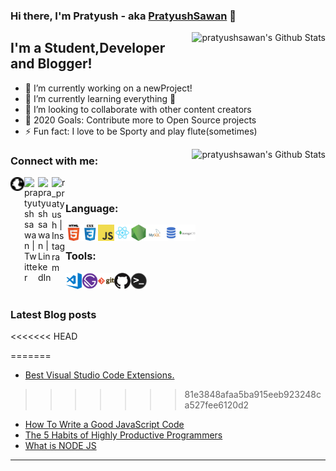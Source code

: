 ### Hi there, I'm Pratyush - aka [PratyushSawan][website] 👋

<img align="right" alt="pratyushsawan's Github Stats" src="https://github-readme-stats.vercel.app/api?username=pratyushsawan&layout=compact" />
  
## I'm a Student,Developer and Blogger!
- 🔭 I’m currently working on a newProject!
- 🌱 I’m currently learning everything 🤣
- 👯 I’m looking to collaborate with other content creators
- 🥅 2020 Goals: Contribute more to Open Source projects
- ⚡ Fun fact: I love to be Sporty and play flute(sometimes)

<img align="right" alt="pratyushsawan's Github Stats" src="https://github-readme-stats.vercel.app/api/top-langs/?username=pratyushsawan&show_icons=true&hide_border=true" />

### Connect with me:

[<img align="left" target="_blank" alt="pratyushsawan.tech" width="22px" src="https://raw.githubusercontent.com/iconic/open-iconic/master/svg/globe.svg" />][website]
[<img align="left" target="_blank" alt="pratyushsawan | Twitter" width="22px" src="https://cdn.jsdelivr.net/npm/simple-icons@v3/icons/twitter.svg" />][twitter]
[<img align="left" target="_blank" alt="pratyushsawan | LinkedIn" width="22px" src="https://cdn.jsdelivr.net/npm/simple-icons@v3/icons/linkedin.svg" />][linkedin]
[<img align="left" target="_blank" alt="r_pratyush | Instagram" width="22px" src="https://cdn.jsdelivr.net/npm/simple-icons@v3/icons/instagram.svg" />][instagram]

<br />

### Language:

<img align="left" alt="HTML5" width="26px" src="https://raw.githubusercontent.com/github/explore/80688e429a7d4ef2fca1e82350fe8e3517d3494d/topics/html/html.png" />

<img align="left" alt="CSS3" width="26px" src="https://raw.githubusercontent.com/github/explore/80688e429a7d4ef2fca1e82350fe8e3517d3494d/topics/css/css.png" />

<img align="left" alt="JavaScript" width="26px" src="https://raw.githubusercontent.com/github/explore/80688e429a7d4ef2fca1e82350fe8e3517d3494d/topics/javascript/javascript.png" />

<img align="left" alt="React" width="26px" src="https://raw.githubusercontent.com/github/explore/80688e429a7d4ef2fca1e82350fe8e3517d3494d/topics/react/react.png" />

<img align="left" alt="Node.js" width="26px" src="https://raw.githubusercontent.com/github/explore/80688e429a7d4ef2fca1e82350fe8e3517d3494d/topics/nodejs/nodejs.png" />

<img align="left" alt="MySQL" width="26px" src="https://raw.githubusercontent.com/github/explore/80688e429a7d4ef2fca1e82350fe8e3517d3494d/topics/mysql/mysql.png" />

<img align="left" alt="SQL" width="26px" src="https://raw.githubusercontent.com/github/explore/80688e429a7d4ef2fca1e82350fe8e3517d3494d/topics/sql/sql.png" />

<img align="left" alt="MongoDB" width="26px" src="https://raw.githubusercontent.com/github/explore/80688e429a7d4ef2fca1e82350fe8e3517d3494d/topics/mongodb/mongodb.png" />

<!-- <img align="left" alt="Sass" width="26px" src="https://raw.githubusercontent.com/github/explore/80688e429a7d4ef2fca1e82350fe8e3517d3494d/topics/sass/sass.png" /> -->

<br />

### Tools:

<img align="left" alt="Visual Studio Code" width="26px" src="https://raw.githubusercontent.com/github/explore/80688e429a7d4ef2fca1e82350fe8e3517d3494d/topics/visual-studio-code/visual-studio-code.png" />

<img align="left" alt="Gatsby" width="26px" src="https://raw.githubusercontent.com/github/explore/e94815998e4e0713912fed477a1f346ec04c3da2/topics/gatsby/gatsby.png" />

<img align="left" alt="Git" width="26px" src="https://raw.githubusercontent.com/github/explore/80688e429a7d4ef2fca1e82350fe8e3517d3494d/topics/git/git.png" />

<img align="left" alt="GitHub" width="26px" src="https://raw.githubusercontent.com/github/explore/78df643247d429f6cc873026c0622819ad797942/topics/github/github.png" />

<img align="left" alt="Terminal" width="26px" src="https://raw.githubusercontent.com/github/explore/80688e429a7d4ef2fca1e82350fe8e3517d3494d/topics/terminal/terminal.png" />

<br />
<br />

### Latest Blog posts

<!-- BLOG-POST-LIST:START -->
<<<<<<< HEAD

=======
- [Best Visual Studio Code Extensions.](https://dev.to/pratyushsawan/best-visual-studio-code-extensions-58ef)
>>>>>>> 81e3848afaa5ba915eeb923248ca527fee6120d2
- [How To Write a Good JavaScript Code](https://dev.to/pratyushsawan/how-to-write-a-good-javascript-code-10mc)
- [The 5 Habits of Highly Productive Programmers](https://dev.to/pratyushsawan/the-7-habits-of-highly-productive-programmers-1h41)
- [What is NODE JS](https://dev.to/pratyushsawan/what-is-node-js-gj6)
<!-- BLOG-POST-LIST:END -->

---

[website]: https://pratyushsawan.tech
[twitter]: https://twitter.com/pratyushsawan
[instagram]: https://instagram.com/r_pratyush
[linkedin]: https://linkedin.com/in/pratyushsawan
[devblog]: https://dev.to/pratyushsawan
